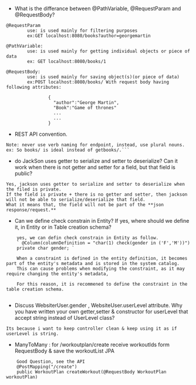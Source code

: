 
- What is the differance between @PathVariable, @RequestParam and @RequestBody?
```
@RequestParam
        use: is used mainly for filtering purposes
        ex:GET localhost:8080/books?author=georgemartin

@PathVariable:
        use: is used mainly for getting individual objects or piece of data
        ex: GET localhost:8080/books/1 

@RequestBody:
        use: is used mainly for saving object(s)(or piece of data)
        ex:POST localhost:8080/books/ With request body having following attributes:

                {
                  "author":"George Martin",
                  "Book":"Game of thrones"
                  ...
                  ...
                } 
```

- REST API convention.
``` 
Note: never use verb naming for endpoint, instead, use plural nouns. 
ex: So books/ is ideal instead of getbooks/.```
```

- do JackSon uses getter to serialize and setter to deserialize?
Can it work when there is not getter and setter for a field, but that field is public?


```
Yes, jackson uses getter to serialize and setter to deserialize when the filed is private.
If the field is private + there is no getter and setter, then jackson will not be able to serialize/deserialize that field.
What it means that, the field will not be part of the **json response/request.**
```

- Can we define check constrain in Entity? If yes, where should we define it, in Entity or in Table creation schema?
```
    yes, we can defin check constrain in Entity as follow.  
    ` @Column(columnDefinition = "char(1) check(gender in ('F','M'))")
    private char gender; `
    
    When a constraint is defined in the entity definition, it becomes part of the entity's metadata and is stored in the system catalog. 
    This can cause problems when modifying the constraint, as it may require changing the entity's metadata,
    
    For this reason, it is recommened to define the constraint in the table creation schema.
    

```

- Discuss WebsiterUser.gender , WebsiteUser.userLevel attribute. 
Why you have written your own getter,setter & constructor for userLevel that accept string instead of UserLevel class?
```
Its because i want to keep controller clean & keep using it as if userLevel is string.
```

- ManyToMany : for /workoutplan/create receive workoutIds form RequestBody & save the workoutList JPA
```
    Good Question, see the API 
    @PostMapping("/create")
    public WorkoutPlan createWorkout(@RequestBody WorkoutPlan workoutPlan)
```